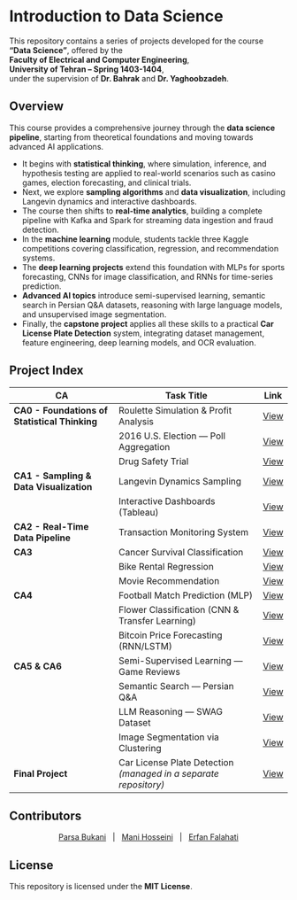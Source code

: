 ﻿
# Introduction to Data Science

This repository contains a series of projects developed for the course  
**“Data Science”**, offered by the  
**Faculty of Electrical and Computer Engineering**,  
**University of Tehran – Spring 1403-1404**,  
under the supervision of **Dr. Bahrak** and **Dr. Yaghoobzadeh**.

## Overview

This course provides a comprehensive journey through the **data science pipeline**, starting from theoretical foundations and moving towards advanced AI applications.  

- It begins with **statistical thinking**, where simulation, inference, and hypothesis testing are applied to real-world scenarios such as casino games, election forecasting, and clinical trials.  
- Next, we explore **sampling algorithms** and **data visualization**, including Langevin dynamics and interactive dashboards.  
- The course then shifts to **real-time analytics**, building a complete pipeline with Kafka and Spark for streaming data ingestion and fraud detection.  
- In the **machine learning** module, students tackle three Kaggle competitions covering classification, regression, and recommendation systems.  
- The **deep learning projects** extend this foundation with MLPs for sports forecasting, CNNs for image classification, and RNNs for time-series prediction.  
- **Advanced AI topics** introduce semi-supervised learning, semantic search in Persian Q&A datasets, reasoning with large language models, and unsupervised image segmentation.  
- Finally, the **capstone project** applies all these skills to a practical **Car License Plate Detection** system, integrating dataset management, feature engineering, deep learning models, and OCR evaluation.  


## Project Index

| CA | Task Title | Link |
|----|---------------|------|
| **CA0 - Foundations of Statistical Thinking** | Roulette Simulation & Profit Analysis | [View](https://github.com/erfan-f/DataScience-Course/tree/main/Foundations%20of%20Statistical%20Thinking/Roulette%20Simulation%20%26%20Profit%20Analysis) |
|       | 2016 U.S. Election — Poll Aggregation | [View](https://github.com/erfan-f/DataScience-Course/tree/main/Foundations%20of%20Statistical%20Thinking/2016%20US%20Election%20Prediction) |
|       | Drug Safety Trial  | [View](https://github.com/erfan-f/DataScience-Course/tree/main/Foundations%20of%20Statistical%20Thinking/Drug%20Safety%20Trial) |
| **CA1 - Sampling & Data Visualization** | Langevin Dynamics Sampling | [View](https://github.com/erfan-f/DataScience-Course/tree/main/Sampling%20%26%20Data%20Visualization/Langevin%20Dynamics%20Sampling) |
|       | Interactive Dashboards (Tableau) | [View](https://github.com/erfan-f/DataScience-Course/tree/main/Sampling%20%26%20Data%20Visualization/Airbnb%20Data%20Storytelling%20with%20Tableau) |
| **CA2 - Real-Time Data Pipeline** | Transaction Monitoring System | [View](https://github.com/erfan-f/DataScience-Course/tree/main/Real-Time%20Data%20Pipeline) |
| **CA3** | Cancer Survival Classification | [View](https://github.com/erfan-f/DataScience-Course/tree/main/Machine%20Learning/Cancer%20Survival%20Classification) |
|       | Bike Rental Regression | [View](https://github.com/erfan-f/DataScience-Course/tree/main/Machine%20Learning/Bike%20Rental%20Regression) |
|       | Movie Recommendation | [View](https://github.com/erfan-f/DataScience-Course/tree/main/Machine%20Learning/Movie%20Recommendation%20System) |
| **CA4** | Football Match Prediction (MLP) | [View](./CA4/Football%20Match%20Prediction) |
|       | Flower Classification (CNN & Transfer Learning) | [View](./CA4/Flower%20Classification) |
|       | Bitcoin Price Forecasting (RNN/LSTM) | [View](./CA4/Bitcoin%20Price%20Prediction) |
| **CA5 & CA6** | Semi-Supervised Learning — Game Reviews | [View](./CA5-6/Game%20Review%20Prediction) |
|       | Semantic Search — Persian Q&A | [View](./CA5-6/Semantic%20Search) |
|       | LLM Reasoning — SWAG Dataset | [View](./CA5-6/LLM%20Reasoning) |
|       | Image Segmentation via Clustering | [View](./CA5-6/Image%20Segmentation) |
| **Final Project** | Car License Plate Detection *(managed in a separate repository)* | [View](./Car%20License%20Plate%20Detection) |



## Contributors

<div align="center">
<a href="https://github.com/ParsaBukani">Parsa Bukani</a> &nbsp;&nbsp;|&nbsp;&nbsp;
<a href="https://github.com/manih1384">Mani Hosseini</a> &nbsp;&nbsp;|&nbsp;&nbsp;
<a href="https://github.com/erfan-f">Erfan Falahati</a>
</div>

## License

This repository is licensed under the **MIT License**.

